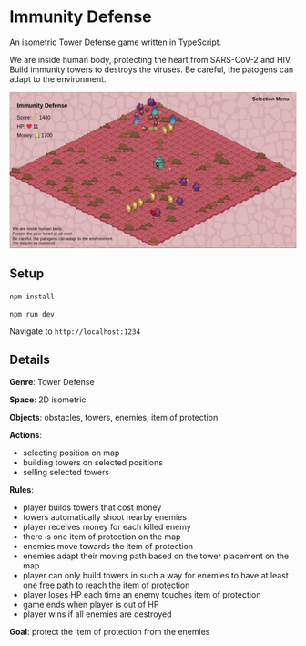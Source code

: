 # Immunity Defense

An isometric Tower Defense game written in TypeScript.

We are inside human body, protecting the heart from SARS-CoV-2 and HIV. Build immunity towers to destroys the viruses. Be careful, the patogens can adapt to the environment.

![Alt text](./docs/image.png)

## Setup

```npm install```

```npm run dev```

Navigate to `http://localhost:1234`

## Details

**Genre**: Tower Defense

**Space**: 2D isometric

**Objects**: obstacles, towers, enemies, item of protection

**Actions**: 
- selecting position on map
- building towers on selected positions
- selling selected towers

**Rules**: 
- player builds towers that cost money
- towers automatically shoot nearby enemies
- player receives money for each killed enemy
- there is one item of protection on the map
- enemies move towards the item of protection
- enemies adapt their moving path based on the tower placement on the map
- player can only build towers in such a way for enemies to have at least one free path to reach the item of protection
- player loses HP each time an enemy touches item of protection
- game ends when player is out of HP
- player wins if all enemies are destroyed

**Goal**: protect the item of protection from the enemies